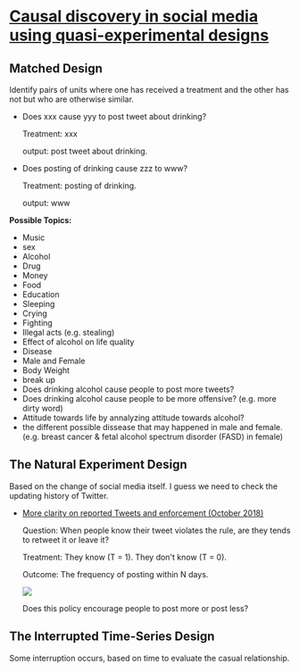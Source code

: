 # [Causal discovery in social media using quasi-experimental designs](https://dl.acm.org/citation.cfm?id=1964859)

## Matched Design
Identify pairs of units where one has received a treatment and the other has not but who are otherwise similar.

- Does xxx cause yyy to post tweet about drinking?

  Treatment: xxx

  output: post tweet about drinking.

- Does posting of drinking cause zzz to www?

  Treatment: posting of drinking.

  output: www
  
**Possible Topics:** 
  - Music
  - sex
  - Alcohol
  - Drug
  - Money
  - Food
  - Education
  - Sleeping
  - Crying
  - Fighting
  - Illegal acts (e.g. stealing)
  - Effect of alcohol on life quality
  - Disease
  - Male and Female
  - Body Weight
  - break up
  - Does drinking alcohol cause people to post more tweets?
  - Does drinking alcohol cause people to be more offensive? (e.g. more dirty word)
  - Attitude towards life by annalyzing attitude towards alcohol?
  - the different possible dissease that may happened in male and female. (e.g. breast cancer & fetal alcohol spectrum disorder (FASD) in female) 

## The Natural Experiment Design
Based on the change of social media itself. I guess we need to check the updating history of Twitter.

- [More clarity on reported Tweets and enforcement (October 2018)](https://blog.twitter.com/en_us/topics/product/2018/more-clarity-on-reported-tweets-and-enforcement.html)
    
  Question: When people know their tweet violates the rule, are they tends to retweet it or leave it?
  
  Treatment: They know (T = 1). They don't know (T = 0).
  
  Outcome: The frequency of posting within N days. 

  ![](http://latex.codecogs.com/gif.latex?freq\=\\frac{\\sum_{i\=0}^{N}num_i(posting)}{N},N\\in\\{1,3,5,10,15,20,25,30\\})


  Does this policy encourage people to post more or post less?

## The Interrupted Time-Series Design
Some interruption occurs, based on time to evaluate the casual relationship.








